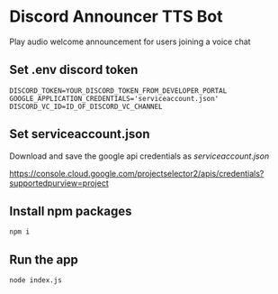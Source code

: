 # Discord Announcer TTS Bot
Play audio welcome announcement for users joining a voice chat

## Set .env discord token
```
DISCORD_TOKEN=YOUR_DISCORD_TOKEN_FROM_DEVELOPER_PORTAL
GOOGLE_APPLICATION_CREDENTIALS='serviceaccount.json'
DISCORD_VC_ID=ID_OF_DISCORD_VC_CHANNEL
```

## Set serviceaccount.json
Download and save the google api credentials as *serviceaccount.json*

https://console.cloud.google.com/projectselector2/apis/credentials?supportedpurview=project

## Install npm packages
```
npm i
```

## Run the app
```
node index.js
```